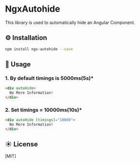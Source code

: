 # NgxAutohide

This library is used to automatically hide an Angular Component.

## ⚙️ Installation

```bash
npm install ngx-autohide --save
```
## 📖 Usage

### 1. By default timings is 5000ms(5s)*
```html
<div autoHide>
  No More Information!
</div>
```
### 2. Set timings = 10000ms(10s)*
```html
<div autoHide [timings]="10000">
  No More Information!
</div>
```

## ☀️ License
[MIT]
